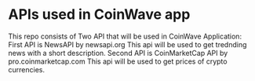 # APIs used in CoinWave app 

This repo consists of Two API that will be used in CoinWave Application:
    First API is NewsAPI by newsapi.org This api will be used to get trednding news with a short description. 
    Second API is CoinMarketCap API by pro.coinmarketcap.com This api will be used to get prices of crypto currencies. 
